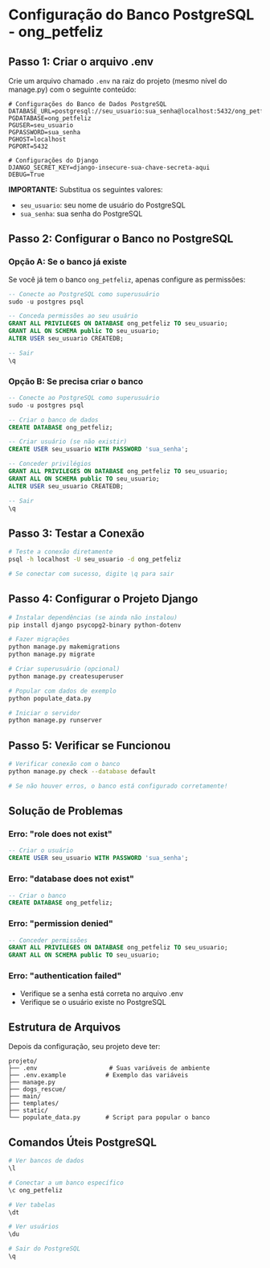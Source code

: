 # Configuração do Banco PostgreSQL - ong_petfeliz

## Passo 1: Criar o arquivo .env

Crie um arquivo chamado `.env` na raiz do projeto (mesmo nível do manage.py) com o seguinte conteúdo:

```env
# Configurações do Banco de Dados PostgreSQL
DATABASE_URL=postgresql://seu_usuario:sua_senha@localhost:5432/ong_petfeliz
PGDATABASE=ong_petfeliz
PGUSER=seu_usuario
PGPASSWORD=sua_senha
PGHOST=localhost
PGPORT=5432

# Configurações do Django
DJANGO_SECRET_KEY=django-insecure-sua-chave-secreta-aqui
DEBUG=True
```

**IMPORTANTE:** Substitua os seguintes valores:
- `seu_usuario`: seu nome de usuário do PostgreSQL
- `sua_senha`: sua senha do PostgreSQL

## Passo 2: Configurar o Banco no PostgreSQL

### Opção A: Se o banco já existe
Se você já tem o banco `ong_petfeliz`, apenas configure as permissões:

```sql
-- Conecte ao PostgreSQL como superusuário
sudo -u postgres psql

-- Conceda permissões ao seu usuário
GRANT ALL PRIVILEGES ON DATABASE ong_petfeliz TO seu_usuario;
GRANT ALL ON SCHEMA public TO seu_usuario;
ALTER USER seu_usuario CREATEDB;

-- Sair
\q
```

### Opção B: Se precisa criar o banco
```sql
-- Conecte ao PostgreSQL como superusuário
sudo -u postgres psql

-- Criar o banco de dados
CREATE DATABASE ong_petfeliz;

-- Criar usuário (se não existir)
CREATE USER seu_usuario WITH PASSWORD 'sua_senha';

-- Conceder privilégios
GRANT ALL PRIVILEGES ON DATABASE ong_petfeliz TO seu_usuario;
GRANT ALL ON SCHEMA public TO seu_usuario;
ALTER USER seu_usuario CREATEDB;

-- Sair
\q
```

## Passo 3: Testar a Conexão

```bash
# Teste a conexão diretamente
psql -h localhost -U seu_usuario -d ong_petfeliz

# Se conectar com sucesso, digite \q para sair
```

## Passo 4: Configurar o Projeto Django

```bash
# Instalar dependências (se ainda não instalou)
pip install django psycopg2-binary python-dotenv

# Fazer migrações
python manage.py makemigrations
python manage.py migrate

# Criar superusuário (opcional)
python manage.py createsuperuser

# Popular com dados de exemplo
python populate_data.py

# Iniciar o servidor
python manage.py runserver
```

## Passo 5: Verificar se Funcionou

```bash
# Verificar conexão com o banco
python manage.py check --database default

# Se não houver erros, o banco está configurado corretamente!
```

## Solução de Problemas

### Erro: "role does not exist"
```sql
-- Criar o usuário
CREATE USER seu_usuario WITH PASSWORD 'sua_senha';
```

### Erro: "database does not exist"
```sql
-- Criar o banco
CREATE DATABASE ong_petfeliz;
```

### Erro: "permission denied"
```sql
-- Conceder permissões
GRANT ALL PRIVILEGES ON DATABASE ong_petfeliz TO seu_usuario;
GRANT ALL ON SCHEMA public TO seu_usuario;
```

### Erro: "authentication failed"
- Verifique se a senha está correta no arquivo .env
- Verifique se o usuário existe no PostgreSQL

## Estrutura de Arquivos

Depois da configuração, seu projeto deve ter:
```
projeto/
├── .env                    # Suas variáveis de ambiente
├── .env.example           # Exemplo das variáveis
├── manage.py
├── dogs_rescue/
├── main/
├── templates/
├── static/
└── populate_data.py       # Script para popular o banco
```

## Comandos Úteis PostgreSQL

```bash
# Ver bancos de dados
\l

# Conectar a um banco específico
\c ong_petfeliz

# Ver tabelas
\dt

# Ver usuários
\du

# Sair do PostgreSQL
\q
```